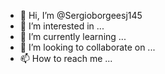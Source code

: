 - 👋 Hi, I’m @Sergioborgeesj145
- 👀 I’m interested in ...
- 🌱 I’m currently learning ...
- 💞️ I’m looking to collaborate on ...
- 📫 How to reach me ...

<!---
Sergioborgeesj145/Sergioborgeesj145 is a ✨ special ✨ repository because its `README.md` (this file) appears on your GitHub profile.
You can click the Preview link to take a look at your changes.
--->
